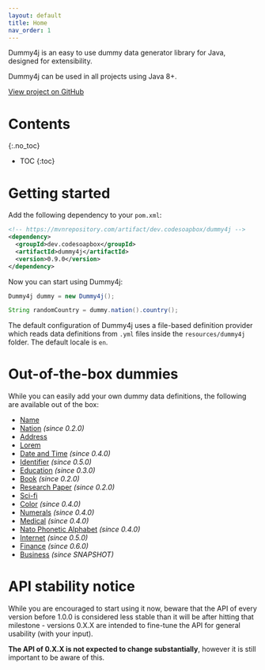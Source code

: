 ```yaml
---
layout: default
title: Home
nav_order: 1
---
```


Dummy4j is an easy to use dummy data generator library for Java, designed for extensibility.

Dummy4j can be used in all projects using Java 8+.

[View project on GitHub](https://github.com/daniel-frak/dummy4j)

# Contents
{:.no_toc}

* TOC
{:toc}

# Getting started

Add the following dependency to your `pom.xml`:

```xml
<!-- https://mvnrepository.com/artifact/dev.codesoapbox/dummy4j -->
<dependency>
  <groupId>dev.codesoapbox</groupId>
  <artifactId>dummy4j</artifactId>
  <version>0.9.0</version>
</dependency>
```

Now you can start using Dummy4j:
```java
Dummy4j dummy = new Dummy4j();

String randomCountry = dummy.nation().country();
```

The default configuration of Dummy4j uses a file-based definition provider which reads data definitions from `.yml`
files inside the `resources/dummy4j` folder. The default locale is `en`.

# Out-of-the-box dummies

While you can easily add your own dummy data definitions, the following are available out of the box: 

* [Name](https://javadoc.io/doc/dev.codesoapbox/dummy4j/latest/dev/codesoapbox/dummy4j/dummies/NameDummy.html)
* [Nation](https://javadoc.io/doc/dev.codesoapbox/dummy4j/latest/dev/codesoapbox/dummy4j/dummies/NationDummy.html) *(since 0.2.0)*
* [Address](https://javadoc.io/doc/dev.codesoapbox/dummy4j/latest/dev/codesoapbox/dummy4j/dummies/AddressDummy.html)
* [Lorem](https://javadoc.io/doc/dev.codesoapbox/dummy4j/latest/dev/codesoapbox/dummy4j/dummies/LoremDummy.html)
* [Date and Time](https://javadoc.io/doc/dev.codesoapbox/dummy4j/latest/dev/codesoapbox/dummy4j/dummies/DateAndTimeDummy.html) *(since 0.4.0)*
* [Identifier](https://javadoc.io/doc/dev.codesoapbox/dummy4j/latest/dev/codesoapbox/dummy4j/dummies/IdentifierDummy.html) *(since 0.5.0)*
* [Education](https://javadoc.io/doc/dev.codesoapbox/dummy4j/latest/dev/codesoapbox/dummy4j/dummies/EducationDummy.html) *(since 0.3.0)*
* [Book](https://javadoc.io/doc/dev.codesoapbox/dummy4j/latest/dev/codesoapbox/dummy4j/dummies/BookDummy.html) *(since 0.2.0)*
* [Research Paper](https://javadoc.io/doc/dev.codesoapbox/dummy4j/latest/dev/codesoapbox/dummy4j/dummies/ResearchPaperDummy.html) *(since 0.2.0)*
* [Sci-fi](https://javadoc.io/doc/dev.codesoapbox/dummy4j/latest/dev/codesoapbox/dummy4j/dummies/ScifiDummy.html)
* [Color](https://javadoc.io/doc/dev.codesoapbox/dummy4j/latest/dev/codesoapbox/dummy4j/dummies/color/ColorDummy.html) *(since 0.4.0)*
* [Numerals](https://javadoc.io/doc/dev.codesoapbox/dummy4j/latest/dev/codesoapbox/dummy4j/dummies/NumeralsDummy.html) *(since 0.4.0)*
* [Medical](https://javadoc.io/doc/dev.codesoapbox/dummy4j/latest/dev/codesoapbox/dummy4j/dummies/MedicalDummy.html) *(since 0.4.0)*
* [Nato Phonetic Alphabet](https://javadoc.io/doc/dev.codesoapbox/dummy4j/latest/dev/codesoapbox/dummy4j/dummies/NatoPhoneticAlphabetDummy.html) *(since 0.4.0)*
* [Internet](https://javadoc.io/doc/dev.codesoapbox/dummy4j/latest/dev/codesoapbox/dummy4j/dummies/internet/InternetDummy.html) *(since 0.5.0)*
* [Finance](https://javadoc.io/doc/dev.codesoapbox/dummy4j/latest/dev/codesoapbox/dummy4j/dummies/finance/FinanceDummy.html) *(since 0.6.0)*
* [Business]() *(since SNAPSHOT)*

# API stability notice

While you are encouraged to start using it now, beware that the API of every version before 1.0.0 is considered less
stable than it will be after hitting that milestone - versions 0.X.X are intended to fine-tune the API for general
usability (with your input).

**The API of 0.X.X is not expected to change substantially**, however it is still important to be aware of this.
